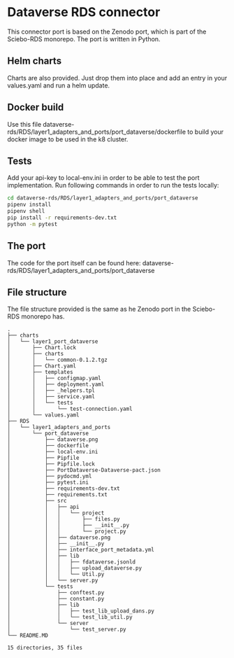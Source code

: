 # Dataverse RDS connector

This connector port is based on the Zenodo port, which is part of the Sciebo-RDS monorepo.
The port is written in Python.

## Helm charts
Charts are also provided. Just drop them into place and add an entry in your values.yaml and run a helm update.

## Docker build
Use this file dataverse-rds/RDS/layer1_adapters_and_ports/port_dataverse/dockerfile to build your docker image to be used in the k8 cluster.

## Tests
Add your api-key to local-env.ini in order to be able to test the port implementation.
Run following commands in order to run the tests locally:

```sh
cd dataverse-rds/RDS/layer1_adapters_and_ports/port_dataverse
pipenv install
pipenv shell
pip install -r requirements-dev.txt
python -m pytest
```

## The port
The code for the port itself can be found here: dataverse-rds/RDS/layer1_adapters_and_ports/port_dataverse

## File structure
The file structure provided is the same as he Zenodo port in the Sciebo-RDS monorepo has.
```
.
├── charts
│   └── layer1_port_dataverse
│       ├── Chart.lock
│       ├── charts
│       │   └── common-0.1.2.tgz
│       ├── Chart.yaml
│       ├── templates
│       │   ├── configmap.yaml
│       │   ├── deployment.yaml
│       │   ├── _helpers.tpl
│       │   ├── service.yaml
│       │   └── tests
│       │       └── test-connection.yaml
│       └── values.yaml
├── RDS
│   └── layer1_adapters_and_ports
│       └── port_dataverse
│           ├── dataverse.png
│           ├── dockerfile
│           ├── local-env.ini
│           ├── Pipfile
│           ├── Pipfile.lock
│           ├── PortDataverse-Dataverse-pact.json
│           ├── pydocmd.yml
│           ├── pytest.ini
│           ├── requirements-dev.txt
│           ├── requirements.txt
│           ├── src
│           │   ├── api
│           │   │   └── project
│           │   │       ├── files.py
│           │   │       ├── __init__.py
│           │   │       └── project.py
│           │   ├── dataverse.png
│           │   ├── __init__.py
│           │   ├── interface_port_metadata.yml
│           │   ├── lib
│           │   │   ├── fdataverse.jsonld
│           │   │   ├── upload_dataverse.py
│           │   │   └── Util.py
│           │   └── server.py
│           └── tests
│               ├── conftest.py
│               ├── constant.py
│               ├── lib
│               │   ├── test_lib_upload_dans.py
│               │   └── test_lib_util.py
│               └── server
│                   └── test_server.py
└── README.MD

15 directories, 35 files
```